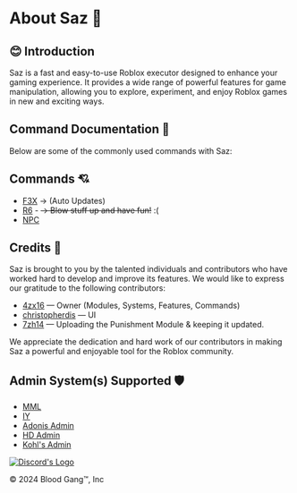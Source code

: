<!DOCTYPE html>
<html lang="en">
<head>
    <meta charset="UTF-8">
    <meta name="viewport" content="width=device-width, initial-scale=1.0">
</head>
<body>
    <div class="container">
        <h1>About Saz 📝</h1>
        <div class="section">
            <h2>😊 Introduction</h2>
            <p>Saz is a fast and easy-to-use Roblox executor designed to enhance your gaming experience. It provides a wide range of powerful features for game manipulation, allowing you to explore, experiment, and enjoy Roblox games in new and exciting ways.</p>
        </div>
        <div class="section">
            <h2>Command Documentation 📘</h2>
            <p>Below are some of the commonly used commands with Saz:</p>
        </div>
        <div class="section">
            <h2>Commands 💘</h2>
            <ul>
                <li><a href="https://github.com/F3XTeam/RBX-Building-Tools" target="_blank">F3X</a> <span>→ (Auto Updates)</span></li>
                <li><a href="https://roblox.fandom.com/wiki/R6" target="_blank">R6</a> - <del>→ Blow stuff up and have fun!</del> <span>:(</span></li>
                <li><a href="https://create.roblox.com/docs/characters" target="_blank">NPC</a></li>
            </ul>
        </div>
        <div class="section">
            <h2>Credits 📜</h2>
            <p>Saz is brought to you by the talented individuals and contributors who have worked hard to develop and improve its features. We would like to express our gratitude to the following contributors:</p>
            <ul>
                <li><a href="https://degenerates2.carrd.co/#l4zx16" target="_blank">4zx16</a> — Owner (Modules, Systems, Features, Commands)</li>
                <li><a href="https://www.roblox.com/users/62857002/profile" target="_blank">christopherdis</a> — UI</li>
                <li><a href="https://degenerates2.carrd.co/#l7zh14" target="_blank">7zh14</a> — Uploading the Punishment Module & keeping it updated.</li>
                <!-- Add more contributors as needed -->
            </ul>
            <p>We appreciate the dedication and hard work of our contributors in making Saz a powerful and enjoyable tool for the Roblox community.</p>
        </div>
        <div class="section">
            <h2>Admin System(s) Supported 🛡️</h2>
            <ul>
                <li><a href="https://www.youtube.com/watch?v=uP-Q_4QyTaU&pp=ygUTbW1sICByb2Jsb3ggZXhwbG9pdA%3D%3D" target="_blank">MML</a></li>
                <li><a href="https://github.com/EdgeIY/infiniteyield" target="_blank">IY</a></li>
                <li><a href="https://github.com/Epix-Incorporated/Adonis/wiki" target="_blank">Adonis Admin</a></li>
                <li><a href="https://github.com/1ForeverHD/HDAdminV2" target="_blank">HD Admin</a></li>
                <li><a href="https://kohls-admin-house.fandom.com/wiki/Admin_Commands" target="_blank">Kohl's Admin</a></li>
            </ul>
        </div>
        <div class="button-container">
            <a class="button" href="https://linkr.it/saz" target="_blank">
                <img src="https://files.catbox.moe/qp6vlr.jpg" alt="Discord's Logo" style="vertical-align: middle;">
            </a>
        </div>
        <p>&copy; 2024 Blood Gang™️, Inc</p>
    </div>
</body>
</html>
